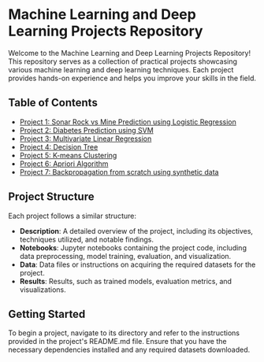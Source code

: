# Machine Learning and Deep Learning Projects Repository

<!-- <div align="center">
  <img src="repository_banner.png" alt="Repository Banner">
</div>
 -->
Welcome to the Machine Learning and Deep Learning Projects Repository! This repository serves as a collection of practical projects showcasing various machine learning and deep learning techniques. Each project provides hands-on experience and helps you improve your skills in the field.

## Table of Contents

- [Project 1: Sonar Rock vs Mine Prediction using Logistic Regression](./project1)
- [Project 2: Diabetes Prediction using SVM](./project2)
- [Project 3: Multivariate Linear Regression](./project3)
- [Project 4: Decision Tree](./project4)
- [Project 5: K-means Clustering](./project5)
- [Project 6: Apriori Algorithm](./project6)
- [Project 7: Backpropagation from scratch using synthetic data](./project7)

## Project Structure

Each project follows a similar structure:

- **Description**: A detailed overview of the project, including its objectives, techniques utilized, and notable findings.
- **Notebooks**: Jupyter notebooks containing the project code, including data preprocessing, model training, evaluation, and visualization.
- **Data**: Data files or instructions on acquiring the required datasets for the project.
- **Results**: Results, such as trained models, evaluation metrics, and visualizations.

## Getting Started

To begin a project, navigate to its directory and refer to the instructions provided in the project's README.md file. Ensure that you have the necessary dependencies installed and any required datasets downloaded.
